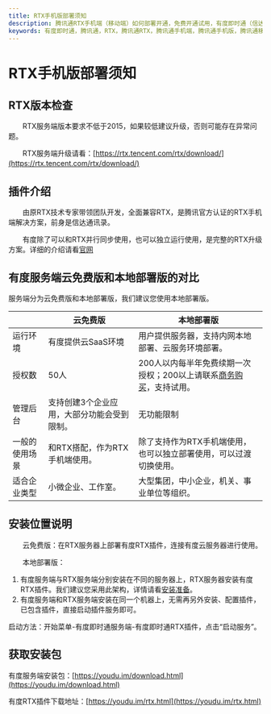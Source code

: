 ```yaml
---
title: RTX手机版部署须知
description: 腾讯通RTX手机端（移动端）如何部署开通，免费开通试用，有度即时通（信达通讯录）实现RTX手机端，腾讯通RTX也可以全面升级至有度即时通。
keywords: 有度即时通，腾讯通，RTX，腾讯通RTX，腾讯通手机端，腾讯通手机版，腾讯通移动端，RTX手机端，RTX移动端，RTX手机端，信达通讯里，有度手机端，有度移动端
---
```


# RTX手机版部署须知

## RTX版本检查

　　RTX服务端版本要求不低于2015，如果较低建议升级，否则可能存在异常问题。

　　RTX服务端升级请看：[https://rtx.tencent.com/rtx/download/](https://rtx.tencent.com/rtx/download/)
　　

## 插件介绍

　　由原RTX技术专家带领团队开发，全面兼容RTX，是腾讯官方认证的RTX手机端解决方案，前身是信达通讯录。

　　有度除了可以和RTX并行同步使用，也可以独立运行使用，是完整的RTX升级方案。详细的介绍请看[官网](https://youdu.im)

## 有度服务端云免费版和本地部署版的对比

服务端分为云免费版和本地部署版，我们建议您使用本地部署版。

|                | 云免费版                                    | 本地部署版                                                   |
| -------------- | ------------------------------------------- | ------------------------------------------------------------ |
| 运行环境       | 有度提供云SaaS环境                          | 用户提供服务器，支持内网本地部署、云服务环境部署。           |
| 授权数         | 50人                                        | 200人以内每半年免费续期一次授权；200以上请联系[商务购买](https://youdu.im/contact.html)，支持试用。 |
| 管理后台       | 支持创建3个企业应用，大部分功能会受到限制。 | 无功能限制                                                   |
| 一般的使用场景 | 和RTX搭配，作为RTX手机端使用。              | 除了支持作为RTX手机端使用，也可以独立部署使用，可以过渡切换使用。 |
| 适合企业类型   | 小微企业、工作室。                          | 大型集团，中小企业，机关、事业单位等组织。                   |

## 安装位置说明

　　云免费版：在RTX服务器上部署有度RTX插件，连接有度云服务器进行使用。

　　本地部署版：

1. 有度服务端与RTX服务端分别安装在不同的服务器上，RTX服务器安装有度RTX插件。我们建议您采用此架构，详情请看[安装准备](a01_00001md)。
2. 有度服务端和RTX服务端安装在同一个机器上，无需再另外安装、配置插件，已包含插件，直接启动插件服务即可。

启动方法：开始菜单-有度即时通服务端-有度即时通RTX插件，点击“启动服务”。

## 获取安装包

有度服务端安装包：[https://youdu.im/download.html](https://youdu.im/download.html)

有度RTX插件下载地址：[https://youdu.im/rtx.html](https://youdu.im/rtx.html)

